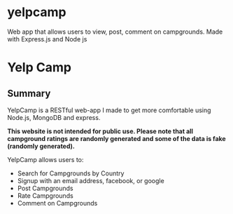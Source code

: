 # yelpcamp
Web app that allows users to view, post, comment on campgrounds. Made with Express.js and Node js
# Yelp Camp


## Summary

YelpCamp is a RESTful web-app I made to get more comfortable using Node.js, MongoDB and express. 

**This website is not intended for public use. Please note that all campground ratings are randomly generated and some of the data is fake (randomly generated).**

YelpCamp allows users to:

- Search for Campgrounds by Country
- Signup with an email address, facebook, or google
- Post Campgrounds
- Rate Campgrounds
- Comment on Campgrounds
